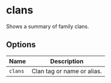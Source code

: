 # clans

Shows a summary of family clans.

## Options

| Name    | Description                |
| ------- | -------------------------- |
| `clans` | Clan tag or name or alias. |
